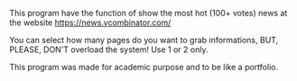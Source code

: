 This program have the function of show the most hot (100+ votes) news at the website https://news.ycombinator.com/

You can select how many pages do you want to grab informations, BUT, PLEASE, DON'T overload the system! Use 1 or 2 only.

This program was made for academic purpose and to be like a portfolio.
